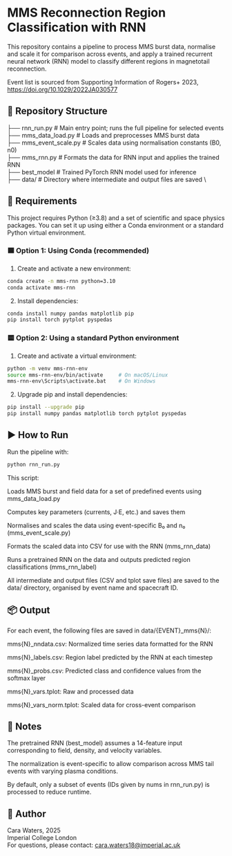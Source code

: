 # MMS Reconnection Region Classification with RNN

This repository contains a pipeline to process MMS burst data, normalise and scale it for comparison across events, and apply a trained recurrent neural network (RNN) model to classify different regions in magnetotail reconnection.

Event list is sourced from Supporting Information of Rogers+ 2023, https://doi.org/10.1029/2022JA030577

## 📁 Repository Structure

├── rnn_run.py # Main entry point; runs the full pipeline for selected events \
├── mms_data_load.py # Loads and preprocesses MMS burst data \
├── mms_event_scale.py # Scales data using normalisation constants (B0, n0) \
├── mms_rnn.py # Formats the data for RNN input and applies the trained RNN \
├── best_model # Trained PyTorch RNN model used for inference \
├── data/ # Directory where intermediate and output files are saved \

## 🔧 Requirements
This project requires Python (≥3.8) and a set of scientific and space physics packages. You can set it up using either a Conda environment or a standard Python virtual environment.

### 🟦 Option 1: Using Conda (recommended)

1. Create and activate a new environment:
```bash
conda create -n mms-rnn python=3.10
conda activate mms-rnn
```

2. Install dependencies:
```bash
conda install numpy pandas matplotlib pip
pip install torch pytplot pyspedas
```

### 🟨 Option 2: Using a standard Python environment

1. Create and activate a virtual environment:
```bash
python -m venv mms-rnn-env
source mms-rnn-env/bin/activate     # On macOS/Linux
mms-rnn-env\Scripts\activate.bat    # On Windows
```

2. Upgrade pip and install dependencies:
```bash
pip install --upgrade pip
pip install numpy pandas matplotlib torch pytplot pyspedas
```

## ▶️ How to Run
Run the pipeline with:

```bash
python rnn_run.py
```

This script:

Loads MMS burst and field data for a set of predefined events using mms_data_load.py

Computes key parameters (currents, J·E, etc.) and saves them

Normalises and scales the data using event-specific B₀ and n₀ (mms_event_scale.py)

Formats the scaled data into CSV for use with the RNN (mms_rnn_data)

Runs a pretrained RNN on the data and outputs predicted region classifications (mms_rnn_label)

All intermediate and output files (CSV and tplot save files) are saved to the data/ directory, organised by event name and spacecraft ID.

## 📦 Output
For each event, the following files are saved in data/{EVENT}_mms{N}/:

mms{N}_nndata.csv: Normalized time series data formatted for the RNN

mms{N}_labels.csv: Region label predicted by the RNN at each timestep

mms{N}_probs.csv: Predicted class and confidence values from the softmax layer

mms{N}_vars.tplot: Raw and processed data

mms{N}_vars_norm.tplot: Scaled data for cross-event comparison

## 📘 Notes
The pretrained RNN (best_model) assumes a 14-feature input corresponding to field, density, and velocity variables.

The normalization is event-specific to allow comparison across MMS tail events with varying plasma conditions.

By default, only a subset of events (IDs given by nums in rnn_run.py) is processed to reduce runtime.

## 📄 Author
Cara Waters, 2025 \
Imperial College London \
For questions, please contact: cara.waters18@imperial.ac.uk
